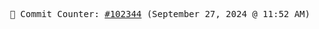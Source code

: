 <p align="center">
    <samp>
        📮 Commit Counter: <a href="https://github.com/Javascript-void0/Javascript-void0/commits/main">#102344</a> (September 27, 2024 @ 11:52 AM)
    </samp>
</p>